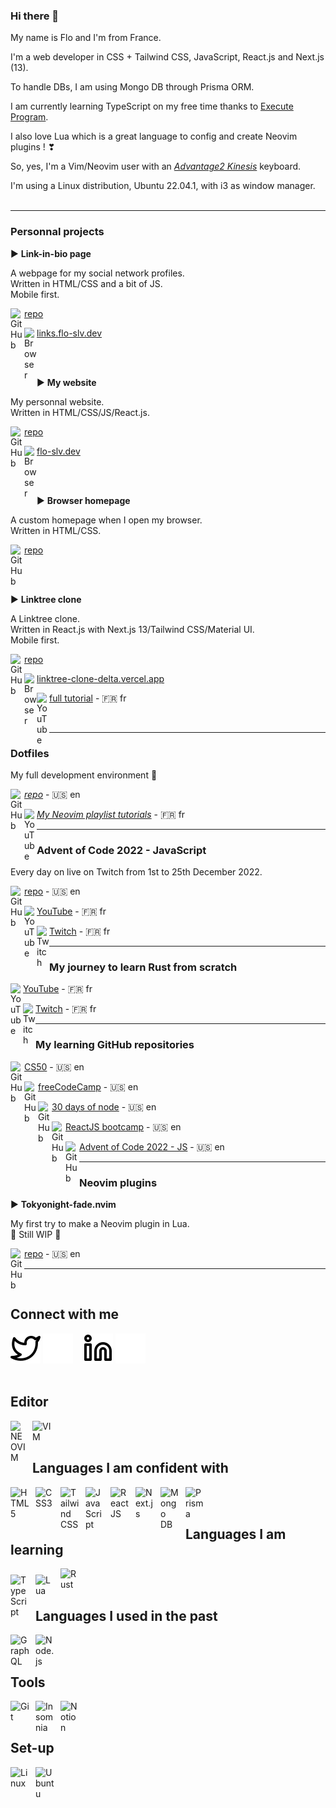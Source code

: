 ### Hi there 👋
My name is Flo and I'm from France.

I'm a web developer in CSS + Tailwind CSS, JavaScript, React.js and Next.js (13).

To handle DBs, I am using Mongo DB through Prisma ORM.

I am currently learning TypeScript on my free time thanks to <a href="https://www.executeprogram.com" target="_blank">Execute Program</a>.

I also love Lua which is a great language to config and create Neovim plugins !  ❣

So, yes, I'm a Vim/Neovim user with an <i><a href="https://m.media-amazon.com/images/I/818T--WBwvL._AC_SL1500_.jpg" target="_blank">Advantage2 Kinesis</a></i> keyboard.

I'm using a Linux distribution, Ubuntu 22.04.1, with i3 as window manager.
<br /><br />

---

### Personnal projects

► **Link-in-bio page**

A webpage for my social network profiles.<br />
Written in HTML/CSS and a bit of JS.<br />
Mobile first.

<img align="left" alt="GitHub" width="22px" src="https://www.svgrepo.com/show/439171/github.svg" /><a href="https://github.com/Flo-Slv/link-in-bio" target="_blank">repo</a>

<img align="left" alt="Browser" width="20px" src="https://www.svgrepo.com/show/475640/chrome-color.svg" /><a href="https://links.flo-slv.dev" target="_blank">links.flo-slv.dev</a>

<br /><br />

► **My website**

My personnal website.<br />
Written in HTML/CSS/JS/React.js.

<img align="left" alt="GitHub" width="22px" src="https://www.svgrepo.com/show/439171/github.svg" /><a href="https://github.com/Flo-Slv/website" target="_blank">repo</a>

<img align="left" alt="Browser" width="20px" src="https://www.svgrepo.com/show/475640/chrome-color.svg" /><a href="https://flo-slv.dev" target="_blank">flo-slv.dev</a>

<br /><br />

► **Browser homepage**

A custom homepage when I open my browser.<br />
Written in HTML/CSS.

<img align="left" alt="GitHub" width="22px" src="https://www.svgrepo.com/show/439171/github.svg" /><a href="https://github.com/Flo-Slv/browser-homepage" target="_blank">repo</a>

<br /><br />

► **Linktree clone**

A Linktree clone.<br />
Written in React.js with Next.js 13/Tailwind CSS/Material UI.<br />
Mobile first.

<img align="left" alt="GitHub" width="22px" src="https://www.svgrepo.com/show/439171/github.svg" /><a href="https://github.com/Flo-Slv/linktree-clone" target="_blank">repo</a>

<img align="left" alt="Browser" width="20px" src="https://www.svgrepo.com/show/475640/chrome-color.svg" /><a href="https://linktree-clone-delta.vercel.app/" target="_blank">linktree-clone-delta.vercel.app</a>

<img align="left" alt="YouTube" width="20px" src="https://www.svgrepo.com/show/13671/youtube.svg" /><a href="https://www.youtube.com/watch?v=l5glLPA_nEo" target="_blank">full tutorial</a> - 🇫🇷 fr

<br />

---

### Dotfiles

My full development environment 🚀

<img align="left" alt="GitHub" width="22px" src="https://www.svgrepo.com/show/439171/github.svg" /><i><a href="https://github.com/Flo-Slv/Dotfiles" target="_blank">repo</a></i> - 🇺🇸 en

<img align="left" alt="YouTube" width="20px" src="https://www.svgrepo.com/show/13671/youtube.svg" /><i><a href="https://www.youtube.com/playlist?list=PLQ9SIeHxkTS5xpD3vJE5l5rR601ZScjJr" target="_blank">My Neovim playlist tutorials</a></i> - 🇫🇷 fr<br />

---

### Advent of Code 2022 - JavaScript

Every day on live on Twitch from 1st to 25th December 2022.

<img align="left" alt="GitHub" width="22px" src="https://www.svgrepo.com/show/439171/github.svg" /><a href="https://github.com/Flo-Slv/adventOfCode2022" target="_blank">repo</a> - 🇺🇸 en

<img align="left" alt="YouTube" width="20px" src="https://www.svgrepo.com/show/13671/youtube.svg" /><a href="https://www.youtube.com/playlist?list=PLQ9SIeHxkTS4vCBMC2bQJbvlJmCdqrlZe" target="_blank">YouTube</a> - 🇫🇷 fr

<img align="left" alt="Twitch" width="20px" src="https://www.svgrepo.com/show/448251/twitch.svg" /><a href="https://www.twitch.tv/lepr3z" target="_blank">Twitch</a> - 🇫🇷 fr

---

### My journey to learn Rust from scratch

<img align="left" alt="YouTube" width="20px" src="https://www.svgrepo.com/show/13671/youtube.svg" /><a href="https://www.youtube.com/playlist?list=PLQ9SIeHxkTS5gDeui5P_wPaOOQNYS0_p-" target="_blank">YouTube</a> - 🇫🇷 fr

<img align="left" alt="Twitch" width="20px" src="https://www.svgrepo.com/show/448251/twitch.svg" /><a href="https://www.twitch.tv/lepr3z" target="_blank">Twitch</a> - 🇫🇷 fr

---

### My learning GitHub repositories

<img align="left" alt="GitHub" width="22px" src="https://www.svgrepo.com/show/439171/github.svg" /><a href="https://github.com/Flo-Slv/CS50" target="_blank">CS50</a> - 🇺🇸 en

<img align="left" alt="GitHub" width="22px" src="https://www.svgrepo.com/show/439171/github.svg" /><a href="https://github.com/Flo-Slv/freeCodeCamp" target="_blank">freeCodeCamp</a> - 🇺🇸 en

<img align="left" alt="GitHub" width="22px" src="https://www.svgrepo.com/show/439171/github.svg" /><a href="https://github.com/Flo-Slv/30DaysOfNode" target="_blank">30 days of node</a> - 🇺🇸 en

<img align="left" alt="GitHub" width="22px" src="https://www.svgrepo.com/show/439171/github.svg" /><a href="https://github.com/Flo-Slv/ReactJS-bootcamp" target="_blank">ReactJS bootcamp</a> - 🇺🇸 en

<img align="left" alt="GitHub" width="22px" src="https://www.svgrepo.com/show/439171/github.svg" /><a href="https://github.com/Flo-Slv/adventOfCode2022" target="_blank">Advent of Code 2022 - JS</a> - 🇺🇸 en

---

### Neovim plugins

► **Tokyonight-fade.nvim**

My first try to make a Neovim plugin in Lua.<br />
🚧 Still WIP 🚧 

<img align="left" alt="GitHub" width="22px" src="https://www.svgrepo.com/show/439171/github.svg" /><a href="https://github.com/Flo-Slv/adventOfCode2022" target="_blank">repo</a> - 🇺🇸 en<br />

---
<br />

## Connect with me
[![img_contact](./img/twitter-light.svg)](https://twitter.com/FloSlv1#gh-light-mode-only)
[![img_contact](./img/twitter-dark.svg)](https://twitter.com/FloSlv1#gh-dark-mode-only)
&nbsp;&nbsp;
[![img_contact](./img/linkedin-light.svg)](https://www.linkedin.com/in/flo-slv//#gh-light-mode-only)
[![img_contact](./img/linkedin-dark.svg)](https://www.linkedin.com/in/flo-slv//#gh-dark-mode-only)
<br><br>

## Editor
<img align="left" alt="NEOVIM" width="25px" src="https://upload.wikimedia.org/wikipedia/commons/thumb/0/07/Neovim-mark-flat.svg/1200px-Neovim-mark-flat.svg.png" style="padding-right:10px;" />
<img align="left" alt="VIM" width="30px" src="https://cdn.jsdelivr.net/gh/devicons/devicon/icons/vim/vim-original.svg" style="padding-right:10px;" />

<br><br>

## Languages I am confident with
<img align="left" alt="HTML5" width="30px" src="https://cdn.jsdelivr.net/gh/devicons/devicon/icons/html5/html5-original.svg" style="padding-right:10px;" />
<img align="left" alt="CSS3" width="30px" src="https://cdn.jsdelivr.net/gh/devicons/devicon/icons/css3/css3-original.svg" style="padding-right:10px; padding-bottom:10px;" />
<img align="left" alt="Tailwind CSS" width="30px" src="https://cdn.jsdelivr.net/gh/devicons/devicon/icons/tailwindcss/tailwindcss-plain.svg" style="padding-right:10px; padding-bottom:10px;" />
<img align="left" alt="JavaScript" width="30px" src="https://cdn.jsdelivr.net/gh/devicons/devicon/icons/javascript/javascript-original.svg" style="padding-right:10px;padding-bottom:10px;" />
<img align="left" alt="React JS" width="30px" src="https://cdn.jsdelivr.net/gh/devicons/devicon/icons/react/react-original.svg" style="padding-right:10px;" />
<img align="left" alt="Next.js" width="30px" src="https://res.cloudinary.com/startup-grind/image/upload/c_fill,dpr_2.0,f_auto,g_center,h_1080,q_100,w_1080/v1/gcs/platform-data-dsc/events/nextjs-boilerplate-logo.png" style="padding-right:10px;" />
<img align="left" alt="Mongo DB" width="30px" src="https://cdn.jsdelivr.net/gh/devicons/devicon/icons/mongodb/mongodb-original-wordmark.svg" style="padding-right:10px;" />
<img align="left" alt="Prisma" width="30px" src="https://www.logiciels.pro/wp-content/uploads/2021/05/prisma-avis-prix-alternatives-logiciel.webp" style="padding-right:10px;" />

<br><br>

## Languages I am learning
<img align="left" alt="TypeScript" width="30px" src="https://cdn.jsdelivr.net/gh/devicons/devicon/icons/typescript/typescript-original.svg" style="padding-right:10px;padding-top:10px;" />
<img align="left" alt="Lua" width="30px" src="https://cdn.jsdelivr.net/gh/devicons/devicon/icons/lua/lua-original-wordmark.svg" style="padding-right:10px;padding-top:10px;" />
<img align="left" alt="Rust" width="30px" src="https://prev.rust-lang.org/logos/rust-logo-512x512.png" style="padding-right:10px;" />

<br><br>

## Languages I used in the past
<img align="left" alt="GraphQL" width="30px" src="https://cdn.jsdelivr.net/gh/devicons/devicon/icons/graphql/graphql-plain.svg" style="padding-right:10px;" />
<img align="left" alt="Node.js" width="30px" src="https://cdn.jsdelivr.net/gh/devicons/devicon/icons/nodejs/nodejs-original.svg" style="padding-right:10px;" />

<br /><br />

## Tools
<img align="left" alt="Git" width="30px" src="https://cdn.jsdelivr.net/gh/devicons/devicon/icons/git/git-original.svg" style="padding-right:10px;" />
<img align="left" alt="Insomnia" width="30px" src="https://seeklogo.com/images/I/insomnia-logo-A35E09EB19-seeklogo.com.png" style="padding-right:10px;" />
<img align="left" alt="Notion" width="30px" src="https://upload.wikimedia.org/wikipedia/commons/thumb/e/e9/Notion-logo.svg/2048px-Notion-logo.svg.png" style="padding-right:10px;" />

<br><br>

## Set-up
<img align="left" alt="Linux" width="30px" src="https://cdn.jsdelivr.net/gh/devicons/devicon/icons/linux/linux-original.svg" style="padding-right:10px;" />
<img align="left" alt="Ubuntu" width="30px" src="https://cdn.jsdelivr.net/gh/devicons/devicon/icons/ubuntu/ubuntu-plain.svg" style="padding-right:10px;" />
